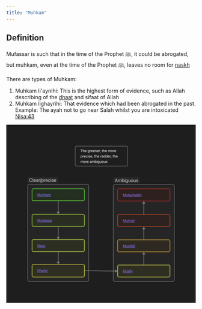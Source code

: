 ```yaml
---
title: "Muhkam"
---
```

## Definition
Mufassar is such that in the time of the Prophet ﷺ, it could be abrogated, but muhkam, even at the time of the Prophet ﷺ, leaves no room for [naskh](Usul%20Fiqh/Glossary/naskh.md)

There are types of Muhkam:
1. Muhkam li'aynihi: This is the highest form of evidence, such as Allah describing of the [dhaat](Usul%20Fiqh/Glossary/dhaat.md) and sifaat of Allah 
2. Muhkam lighayrihi: That evidence which had been abrogated in the past. Example: The ayah not to go near Salah whilst you are intoxicated [Nisa:43](https://quran.com/4?startingVerse=43)

![Quranic words Ambiguity diagram](Usul%20Fiqh/Quranic%20words/Quranic%20words%20Ambiguity%20diagram.png)